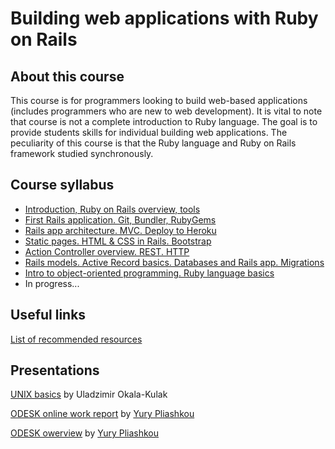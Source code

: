 # Building web applications with Ruby on Rails

## About this course

This course is for programmers looking to build web-based applications
(includes programmers who are new to web development).
It is vital to note that course is not a complete introduction to Ruby language.
The goal is to provide students skills for individual building web applications.
The peculiarity of this course is that the Ruby language and Ruby on Rails
framework studied synchronously.

## Course syllabus

* [Introduction, Ruby on Rails overview, tools](0_lecture.md)
* [First Rails application. Git, Bundler, RubyGems](1_lecture.md)
* [Rails app architecture. MVC. Deploy to Heroku](2_lecture.md)
* [Static pages. HTML & CSS in Rails. Bootstrap](3_lecture.md)
* [Action Controller overview. REST. HTTP](4_lecture.md)
* [Rails models. Active Record basics. Databases and Rails app. Migrations](5_lecture.md)
* [Intro to object-oriented programming. Ruby language basics](6_lecture.md)
* In progress...

## Useful links

[List of recommended resources](useful_links.md)

## Presentations

[UNIX basics](presentations/unix_basics.pdf) by Uladzimir Okala-Kulak

[ODESK online work report](presentations/odesk/eo_global_report.pdf) by [Yury Pliashkou](https://github.com/Pliashkou)

[ODESK owerview](presentations/odesk/odesk.pdf) by [Yury Pliashkou](https://github.com/Pliashkou)
